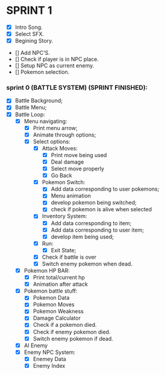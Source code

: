 
# SPRINT 1
- [x] Intro Song.
- [x] Select SFX.
- [x] Begining Story.
- [] Add NPC'S.
- [] Check if player is in NPC place.
- [] Setup NPC as current enemy.
- [] Pokemon selection.


### sprint 0 (BATTLE SYSTEM) (SPRINT FINISHED):
- [x]   Battle Background;
- [x]   Battle Menu;
- [x]   Battle Loop:
    - [x]   Menu navigating:
        - [x] Print menu arrow;
        - [x] Animate through options;
        - [x] Select options:
            - [x] Attack Moves:
                - [x] Print move being used
                - [x] Deal damage
                - [x] Select move properly
                - [x] Go Back
            - [x] Pokemon Switch:
                - [x] Add data corresponding to user pokemons;
                - [x] Menu animation
                - [x] develop pokemon being switched;
                - [x] check if pokemon is alive when selected 
            - [x] Inventory System:
                - [x] Add data corresponding to item;
                - [x] Add data corresponding to user item;
                - [x] develop item being used;
             - [x] Run:
                - [x] Exit State;
            - [x] Check if battle is over
            - [x] Switch enemy pokemon when dead.
    - [x]   Pokemon HP BAR:
        - [x] Print total/current hp
        - [x] Animation after attack
    - [x]   Pokemon battle stuff:
        - [x] Pokemon Data
        - [x] Pokemon Moves
        - [x] Pokemon Weakness
        - [x] Damage Calculator
        - [x] Check if a pokemon died.
        - [x] Check if enemy pokemon died.
        - [x] Switch enemy pokemon if dead.
    - [x] AI Enemy
    - [x] Enemy NPC System:
        - [x] Enemey Data
        - [x] Enemy Index
<!-- TODO: fix bug: -->
<!-- NAVIGATING IN AND OUT ATTACK MENU (FIXED) -->
<!--  bug: return to main menu after attack (FIXED) -->
<!--  bug: SWITCH NOT WORKING (FIXED) -->



<!-- TODO ADD NEW POKEMONS -->